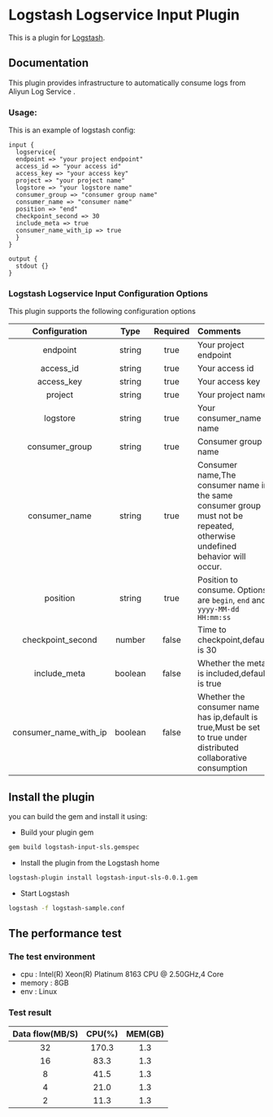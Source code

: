 # Logstash Logservice Input Plugin

This is a plugin for [Logstash](https://github.com/elastic/logstash).

## Documentation
This plugin provides infrastructure to automatically consume logs from Aliyun Log Service .


### Usage:
This is an example of logstash config:
```
input {
  logservice{
  endpoint => "your project endpoint"
  access_id => "your access id"
  access_key => "your access key"
  project => "your project name"
  logstore => "your logstore name"
  consumer_group => "consumer group name"
  consumer_name => "consumer name"
  position => "end"
  checkpoint_second => 30
  include_meta => true
  consumer_name_with_ip => true
  }
}

output {
  stdout {}
}
```

### Logstash Logservice Input Configuration Options
This plugin supports the following configuration options

|Configuration|Type|Required|Comments|
|:---:|:---:|:---:|:---|
|endpoint|string|true|Your project endpoint|
|access_id|string|true|Your access id|
|access_key|string|true|Your access key|
|project|string|true|Your project name|
|logstore|string|true|Your consumer_name name|
|consumer_group|string|true|Consumer group name|
|consumer_name|string|true|Consumer name,The consumer name in the same consumer group must not be repeated, otherwise undefined behavior will occur.|
|position|string|true|Position to consume. Options are `begin`, `end` and `yyyy-MM-dd HH:mm:ss`|
|checkpoint_second|number| false|Time to checkpoint,default is 30|
|include_meta|boolean| false|Whether the meta is included,default is true|
|consumer_name_with_ip|boolean| false|Whether the consumer name has ip,default is true,Must be set to true under distributed collaborative consumption|


## Install the plugin

you can build the gem and install it using:

- Build your plugin gem

```sh
gem build logstash-input-sls.gemspec
```

- Install the plugin from the Logstash home

```sh
logstash-plugin install logstash-input-sls-0.0.1.gem
```

- Start Logstash

```bash
logstash -f logstash-sample.conf
```

## The performance test

### The test environment

- cpu : Intel(R) Xeon(R) Platinum 8163 CPU @ 2.50GHz,4 Core
- memory : 8GB 
- env : Linux

### Test result
| Data flow(MB/S) |CPU(%) | MEM(GB) |
| :---: | :---: | :---: |
|32|170.3|1.3|
|16|83.3|1.3|
|8|41.5|1.3|
|4|21.0|1.3|
|2|11.3|1.3|